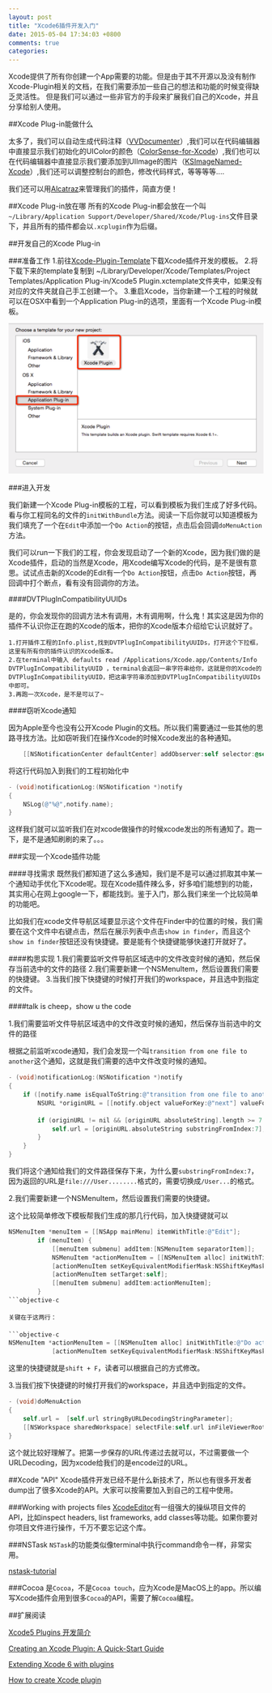 ```yaml
---
layout: post
title: "Xcode6插件开发入门"
date: 2015-05-04 17:34:03 +0800
comments: true
categories: 
---
```

Xcode提供了所有你创建一个App需要的功能。但是由于其不开源以及没有制作Xcode-Plugin相关的文档，在我们需要添加一些自己的想法和功能的时候变得缺乏灵活性。
但是我们可以通过一些非官方的手段来扩展我们自己的Xcode，并且分享给别人使用。

<!-- more -->

##Xcode Plug-in能做什么

太多了，我们可以自动生成代码注释（[VVDocumenter](https://github.com/onevcat/VVDocumenter-Xcode)）,我们可以在代码编辑器中直接显示我们初始化的UIColor的颜色（[ColorSense-for-Xcode](https://github.com/omz/ColorSense-for-Xcode)）,我们也可以在代码编辑器中直接显示我们要添加到UIImage的图片（[KSImageNamed-Xcode](https://github.com/ksuther/KSImageNamed-Xcode)）,我们还可以调整控制台的颜色，修改代码样式，等等等等....

我们还可以用[Alcatraz](https://github.com/supermarin/Alcatraz)来管理我们的插件，简直方便！

##Xcode Plug-in放在哪
所有的Xcode Plug-in都会放在一个叫`~/Library/Application Support/Developer/Shared/Xcode/Plug-ins`文件目录下，并且所有的插件都会以`.xcplugin`作为后缀。


##开发自己的Xcode Plug-in

###准备工作
	1.前往[Xcode-Plugin-Template](https://github.com/kattrali/Xcode-Plugin-Template)下载Xcode插件开发的模板。
	2.将下载下来的template复制到 ~/Library/Developer/Xcode/Templates/Project Templates/Application Plug-in/Xcode5 Plugin.xctemplate文件夹中，如果没有对应的文件夹就自己手工创建一个。
	3.重启Xcode，当你新建一个工程的时候就可以在OSX中看到一个Application Plug-in的选项，里面有一个Xcode Plug-in模板。

![hello world](/images/custom/post/xcode6cha-jian-kai-fa-ru-men/template.png)

###进入开发

我们新建一个Xcode Plug-in模板的工程，可以看到模板为我们生成了好多代码。看与你工程同名的文件的`initWithBundle`方法。阅读一下后你就可以知道模板为我们填充了一个在`Edit`中添加一个`Do Action`的按钮，点击后会回调`doMenuAction`方法。

我们可以run一下我们的工程，你会发现启动了一个新的Xcode，因为我们做的是Xcode插件，启动的当然是Xcode，用Xcode编写Xcode的代码，是不是很有意思。试试点击新的Xcode的Edit有一个`Do Action`按钮，点击`Do Action`按钮，再回调中打个断点，看有没有回调你的方法。

####DVTPlugInCompatibilityUUIDs

是的，你会发现你的回调方法木有调用，木有调用啊，什么鬼！其实这是因为你的插件不认识你正在跑的Xcode的版本，把你的Xcode版本介绍给它认识就好了。

	1.打开插件工程的Info.plist,找到DVTPlugInCompatibilityUUIDs，打开这个下拉框，这里有所有你的插件认识的Xcode版本。
	2.在terminal中输入 defaults read /Applications/Xcode.app/Contents/Info DVTPlugInCompatibilityUUID ，terminal会返回一串字符串给你，这就是你的Xcode的DVTPlugInCompatibilityUUID，把这串字符串添加到DVTPlugInCompatibilityUUIDs中即可。
	3.再跑一次Xcode，是不是可以了~

####窃听Xcode通知

因为Apple至今也没有公开Xcode Plugin的文档。所以我们需要通过一些其他的思路寻找方法。比如窃听我们在操作Xcode的时候Xcode发出的各种通知。

```objective-c
	[[NSNotificationCenter defaultCenter] addObserver:self selector:@selector(notificationLog:) name:nil object:nil];
```
将这行代码加入到我们的工程初始化中

```objective-c
- (void)notificationLog:(NSNotification *)notify
{
	NSLog(@"%@",notify.name); 
}
```
这样我们就可以监听我们在对xcode做操作的时候xcode发出的所有通知了。跑一下，是不是通知刷刷的来了。。。

###实现一个Xcode插件功能

####寻找需求
既然我们都知道了这么多通知，我们是不是可以通过抓取其中某一个通知动手优化下Xcode呢。现在Xcode插件辣么多，好多咱们能想到的功能，其实用心在网上google一下，都能找到。鉴于入门，那么我们来坐一个比较简单的功能吧。

比如我们在xcode文件导航区域要显示这个文件在Finder中的位置的时候，我们需要在这个文件中右键点击，然后在展示列表中点击`show in finder`，而且这个`show in finder`按钮还没有快捷键。要是能有个快捷键能够快速打开就好了。

####构思实现
	1.我们需要监听文件导航区域选中的文件改变时候的通知，然后保存当前选中的文件的路径
	2.我们需要新建一个NSMenuItem，然后设置我们需要的快捷键。
	3.当我们按下快捷键的时候打开我们的workspace，并且选中到指定的文件。

####talk is cheep，show u the code

1.我们需要监听文件导航区域选中的文件改变时候的通知，然后保存当前选中的文件的路径

根据之前监听xcode通知，我们会发现一个叫`transition from one file to another`这个通知，这就是我们需要的选中文件改变时候的通知。

```objective-c
- (void)notificationLog:(NSNotification *)notify
{
    if ([notify.name isEqualToString:@"transition from one file to another"]) {
        NSURL *originURL = [[notify.object valueForKey:@"next"] valueForKey:@"documentURL"];
        
        if (originURL != nil && [originURL absoluteString].length >= 7 ) {
            self.url = [originURL.absoluteString substringFromIndex:7];
        }
    }
}
```

我们将这个通知给我们的文件路径保存下来，为什么要`substringFromIndex:7`，因为返回的URL是`file:///User........`格式的，需要切换成`/User...`的格式。

2.我们需要新建一个NSMenuItem，然后设置我们需要的快捷键。

这个比较简单修改下模板帮我们生成的那几行代码，加入快捷键就可以
```objective-c
NSMenuItem *menuItem = [[NSApp mainMenu] itemWithTitle:@"Edit"];
        if (menuItem) {
            [[menuItem submenu] addItem:[NSMenuItem separatorItem]];
            NSMenuItem *actionMenuItem = [[NSMenuItem alloc] initWithTitle:@"Do action" action:@selector(doMenuAction) keyEquivalent:@"F"];
            [actionMenuItem setKeyEquivalentModifierMask:NSShiftKeyMask];
            [actionMenuItem setTarget:self];
            [[menuItem submenu] addItem:actionMenuItem];
        }
```objective-c

关键在于这两行：

```objective-c
NSMenuItem *actionMenuItem = [[NSMenuItem alloc] initWithTitle:@"Do action" action:@selector(doMenuAction) keyEquivalent:@"F"];
            [actionMenuItem setKeyEquivalentModifierMask:NSShiftKeyMask]; 
```
这里的快捷键就是`shift + F`，读者可以根据自己的方式修改。


3.当我们按下快捷键的时候打开我们的workspace，并且选中到指定的文件。
```objective-c
- (void)doMenuAction
{
    self.url =  [self.url stringByURLDecodingStringParameter];
    [[NSWorkspace sharedWorkspace] selectFile:self.url inFileViewerRootedAtPath:nil];
}
```

这个就比较好理解了。把第一步保存的URL传递过去就可以，不过需要做一个URLDecoding，因为xcode给我们的是encode过的URL。

##Xcode "API"
Xcode插件开发已经不是什么新技术了，所以也有很多开发者dump出了很多Xcode的API。大家可以按需要加入到自己的工程中使用。

###Working with projects files
[XcodeEditor](https://github.com/appsquickly/XcodeEditor)有一组强大的操纵项目文件的API，比如inspect headers, list frameworks, add classes等功能。如果你要对你项目文件进行操作，千万不要忘记这个库。

###NSTask
`NSTask`的功能类似像terminal中执行command命令一样，非常实用。

[nstask-tutorial](http://www.raywenderlich.com/36537/nstask-tutorial)

###Cocoa
是`Cocoa`，不是`Cocoa touch`，应为Xcode是MacOS上的app。所以编写Xcode插件会用到很多`Cocoa`的API，需要了解`Cocoa`编程。


##扩展阅读

[Xcode5 Plugins 开发简介](http://studentdeng.github.io/blog/2014/02/21/xcode-plugin-fun/)

[Creating an Xcode Plugin: A Quick-Start Guide](http://www.overacker.me/blog/2015/01/25/creating-an-xcode-plugin)

[Extending Xcode 6 with plugins](http://bits.citrusbyte.com/extending-xcode-6-with-plugins/)

[How to create Xcode plugin](http://www.fantageek.com/1297/how-to-create-xcode-plugin/)